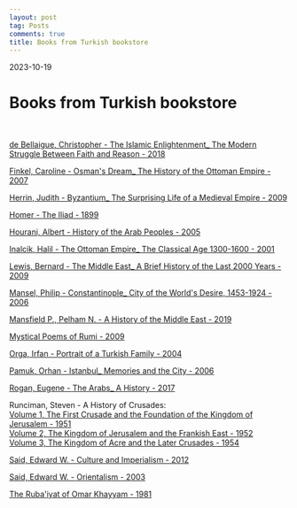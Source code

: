 ```yaml
---
layout: post
tag: Posts
comments: true
title: Books from Turkish bookstore
---
```


2023-10-19

# Books from Turkish bookstore
<br>

[de Bellaigue, Christopher - The Islamic Enlightenment_ The Modern Struggle Between Faith and Reason - 2018](https://libgen.li/edition.php?id=137871047)

[Finkel, Caroline - Osman's Dream_ The History of the Ottoman Empire - 2007](https://libgen.li/edition.php?id=136801108)

[Herrin, Judith - Byzantium_ The Surprising Life of a Medieval Empire - 2009](https://libgen.li/adsa67d915bc502c2cb258a426dd5e38686VMCST9UJ&uid=136731)

[Homer - The Iliad - 1899](https://www.gutenberg.org/ebooks/6130)

[Hourani, Albert - History of the Arab Peoples - 2005](https://libgen.li/edition.php?id=136816625)

[Inalcik, Halil - The Ottoman Empire_ The Classical Age 1300-1600 - 2001](https://libgen.li/edition.php?id=137467655)

[Lewis, Bernard - The Middle East_ A Brief History of the Last 2000 Years - 2009](https://libgen.li/edition.php?id=138432372)

[Mansel, Philip - Constantinople_ City of the World's Desire, 1453-1924 - 2006](https://libgen.li/edition.php?id=146892309)

[Mansfield P., Pelham N. - A History of the Middle East - 2019](https://libgen.li/edition.php?id=138270589)

[Mystical Poems of Rumi - 2009](https://libgen.li/edition.php?id=138778427)

[Orga, Irfan - Portrait of a Turkish Family - 2004](https://libgen.li/edition.php?id=146892311)

[Pamuk, Orhan - Istanbul_ Memories and the City - 2006](https://libgen.li/edition.php?id=136519584)

[Rogan, Eugene - The Arabs_ A History - 2017](https://libgen.li/edition.php?id=138203629)

Runciman, Steven - A History of Crusades:<br>
[Volume 1, The First Crusade and the Foundation of the Kingdom of Jerusalem - 1951](https://libgen.li/edition.php?id=136405178)<br>
[Volume 2, The Kingdom of Jerusalem and the Frankish East - 1952](https://libgen.li/edition.php?id=136405179)<br>
[Volume 3, The Kingdom of Acre and the Later Crusades - 1954](https://libgen.li/edition.php?id=136405181)

[Said, Edward W. - Culture and Imperialism - 2012](https://libgen.li/edition.php?id=136985164)

[Said, Edward W. - Orientalism - 2003](https://libgen.li/edition.php?id=138463143)

[The Ruba'iyat of Omar Khayyam - 1981](https://libgen.li/edition.php?id=147660750)